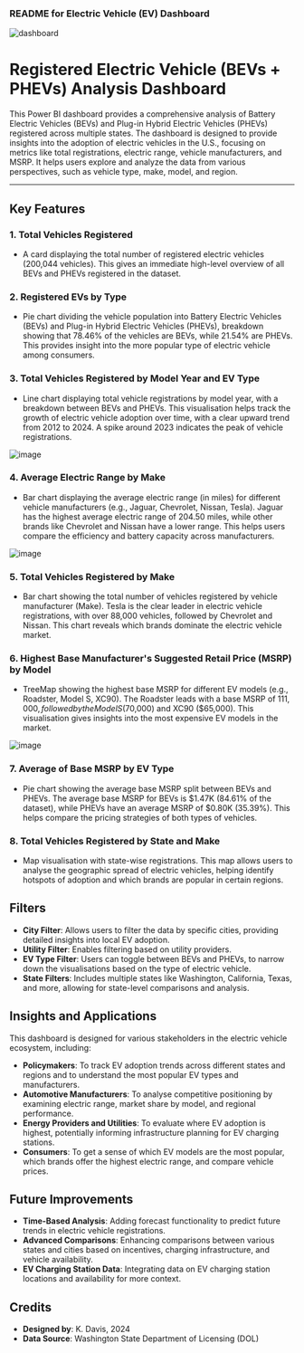 ### README for Electric Vehicle (EV) Dashboard

![dashboard](https://github.com/user-attachments/assets/926f0cf7-0918-4d33-ac88-e369dfb985cb)

# Registered Electric Vehicle (BEVs + PHEVs) Analysis Dashboard

This Power BI dashboard provides a comprehensive analysis of Battery Electric Vehicles (BEVs) and Plug-in Hybrid Electric Vehicles (PHEVs) registered across multiple states. The dashboard is designed to provide insights into the adoption of electric vehicles in the U.S., focusing on metrics like total registrations, electric range, vehicle manufacturers, and MSRP. It helps users explore and analyze the data from various perspectives, such as vehicle type, make, model, and region.

---

## Key Features

### 1. **Total Vehicles Registered**
   - A card displaying the total number of registered electric vehicles (200,044 vehicles). This gives an immediate high-level overview of all BEVs and PHEVs registered in the dataset.

### 2. **Registered EVs by Type**
   - Pie chart dividing the vehicle population into Battery Electric Vehicles (BEVs) and Plug-in Hybrid Electric Vehicles (PHEVs), breakdown showing that 78.46% of the vehicles are BEVs, while 21.54% are PHEVs. This provides insight into the more popular type of electric vehicle among consumers.

### 3. **Total Vehicles Registered by Model Year and EV Type**
   - Line chart displaying total vehicle registrations by model year, with a breakdown between BEVs and PHEVs. This visualisation helps track the growth of electric vehicle adoption over time, with a clear upward trend from 2012 to 2024. A spike around 2023 indicates the peak of vehicle registrations.
     
![image](https://github.com/user-attachments/assets/e699bb91-0391-432c-925b-3d5783bae140)

### 4. **Average Electric Range by Make**
   - Bar chart displaying the average electric range (in miles) for different vehicle manufacturers (e.g., Jaguar, Chevrolet, Nissan, Tesla). Jaguar has the highest average electric range of 204.50 miles, while other brands like Chevrolet and Nissan have a lower range. This helps users compare the efficiency and battery capacity across manufacturers.
     
![image](https://github.com/user-attachments/assets/5a5e9ca7-b334-4308-9b57-2051c9e0f7ef)

### 5. **Total Vehicles Registered by Make**
   - Bar chart showing the total number of vehicles registered by vehicle manufacturer (Make). Tesla is the clear leader in electric vehicle registrations, with over 88,000 vehicles, followed by Chevrolet and Nissan. This chart reveals which brands dominate the electric vehicle market.

### 6. **Highest Base Manufacturer's Suggested Retail Price (MSRP) by Model**
   - TreeMap showing the highest base MSRP for different EV models (e.g., Roadster, Model S, XC90). The Roadster leads with a base MSRP of $111,000, followed by the Model S ($70,000) and XC90 ($65,000). This visualisation gives insights into the most expensive EV models in the market.
     
![image](https://github.com/user-attachments/assets/49ade662-ca9d-4e8c-98a9-f8e1e93dfe27)

### 7. **Average of Base MSRP by EV Type**
   - Pie chart showing the average base MSRP split between BEVs and PHEVs. The average base MSRP for BEVs is $1.47K (84.61% of the dataset), while PHEVs have an average MSRP of $0.80K (35.39%). This helps compare the pricing strategies of both types of vehicles.

### 8. **Total Vehicles Registered by State and Make**
   - Map visualisation with state-wise registrations. This map allows users to analyse the geographic spread of electric vehicles, helping identify hotspots of adoption and which brands are popular in certain regions.

## Filters

- **City Filter**: Allows users to filter the data by specific cities, providing detailed insights into local EV adoption.
- **Utility Filter**: Enables filtering based on utility providers.
- **EV Type Filter**: Users can toggle between BEVs and PHEVs, to narrow down the visualisations based on the type of electric vehicle.
- **State Filters**: Includes multiple states like Washington, California, Texas, and more, allowing for state-level comparisons and analysis.


## Insights and Applications

This dashboard is designed for various stakeholders in the electric vehicle ecosystem, including:

- **Policymakers**: To track EV adoption trends across different states and regions and to understand the most popular EV types and manufacturers.
- **Automotive Manufacturers**: To analyse competitive positioning by examining electric range, market share by model, and regional performance.
- **Energy Providers and Utilities**: To evaluate where EV adoption is highest, potentially informing infrastructure planning for EV charging stations.
- **Consumers**: To get a sense of which EV models are the most popular, which brands offer the highest electric range, and compare vehicle prices.

## Future Improvements

- **Time-Based Analysis**: Adding forecast functionality to predict future trends in electric vehicle registrations.
- **Advanced Comparisons**: Enhancing comparisons between various states and cities based on incentives, charging infrastructure, and vehicle availability.
- **EV Charging Station Data**: Integrating data on EV charging station locations and availability for more context.


## Credits

- **Designed by**: K. Davis, 2024
- **Data Source**: Washington State Department of Licensing (DOL)
